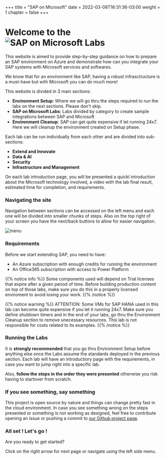 +++
title = "SAP on Microsoft"
date = 2022-03-08T16:31:36-03:00
weight = 1
chapter = false
+++
# Welcome to the ![SAP on Microsoft Labs](/images/SAPONMICROSOFTLABS-LOGO.png?height=250px)

This website is aimed to provide step-by-step guidance on how to prepare an SAP environment on Azure and demonstrate how can you integrate your SAP systems with Microsoft services and softwares. 

We know that for an environment like SAP, having a robust infrasctructure is a must-have but with Microsoft you can do much more! 

This website is divided in 3 main sections: 
- **Environment Setup**: Where we will go thru the steps required to run the labs on the next sections. Please don't skip.
- **SAP on Microsoft Labs**: Labs divided by category to create sample integrations between SAP and Microsoft
- **Environment Cleanup**: SAP can get quite expensive if let running 24x7. Here we will cleanup the environment created on Setup phase.

Each lab can be run individually from each other and are divided into sub-sections: 
- **Extend and Innovate**
- **Data & AI**
- **Security**
- **Infrastructure and Management**

On each lab introduction page, you will be presented a quickl introduction about the Microsoft technology involved, a video with the lab final result, estimated time for completion, and requirements. 

### Navigating the site
Navigation between sections can be accessed on the left menu and each one will be divided into smaller chunks of steps. Also on the top right of your screen you have the next/back buttons to allow for easier navigation. 

![menu](/images/navigation.png?height=250px)

### Requirements

Before we start extending SAP, you need to have: 
- An Azure subscription with enough credits for running the environment
- An Office365 subscription with access to Power Platform

{{% notice info %}}
Some components used will depend on Trial licenses that expire after a given period of time. Before building production content on top of those labs, make sure you do this in a properly licensed enviroment to avoid losing your work.
{{% /notice %}}

{{% notice warning %}}
ATTENTION: Some VMs for SAP HANA used in this lab can become quite expensive if you let it running 24x7. Make sure you define shutdown timers and in the end of your labs, go thru the Environment Cleanup section to remove unecessary resources.
This lab is not responsible for costs related to its examples. 
{{% /notice %}}

### Running the Labs

It is **strongly recommended** that you go thru Environment Setup before anything else once the Labs assume the standards deployed in the previous section. Each lab will have an introductiory page with the requirements, in case you want to jump right into a specific lab. 

Also, **follow the steps in the order they were presented** otherwise you risk having to startover from scratch. 

### If you see something, say something 

This project is open source by nature and things can change pretty fast in the cloud environment. 
In case you see something wrong on the steps presented or something is not working as designed, feel free to contribute opening an issue or pushing a commit to [our Github project page](https://github.com/abicas/SapOnMicrosoftDemos).

### All set ! Let's go ! 

Are you ready to get started? 

Click on the right arrow for next page or navigate using the left side menu. 
